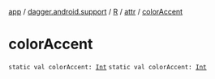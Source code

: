 [app](../../../index.md) / [dagger.android.support](../../index.md) / [R](../index.md) / [attr](index.md) / [colorAccent](./color-accent.md)

# colorAccent

`static val colorAccent: `[`Int`](https://kotlinlang.org/api/latest/jvm/stdlib/kotlin/-int/index.html)
`static val colorAccent: `[`Int`](https://kotlinlang.org/api/latest/jvm/stdlib/kotlin/-int/index.html)